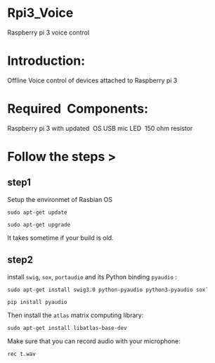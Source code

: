 # Rpi3_Voice
Raspberry pi 3 voice control
# Introduction:
  Offline Voice control of devices attached to Raspberry pi 3

# Required  Components:
  Raspberry pi 3 with updated  OS
  USB mic
  LED 
  150 ohm resistor
# Follow the steps >
## step1
  Setup the environmet of Rasbian OS

    sudo apt-get update

    sudo apt-get upgrade

It takes sometime if your build is old.
## step2
install `swig`, `sox`, `portaudio` and its Python binding `pyaudio` :

    sudo apt-get install swig3.0 python-pyaudio python3-pyaudio sox`

    pip install pyaudio

Then install the `atlas` matrix computing library:

    sudo apt-get install libatlas-base-dev
    
Make sure that you can record audio with your microphone:

    rec t.wav
